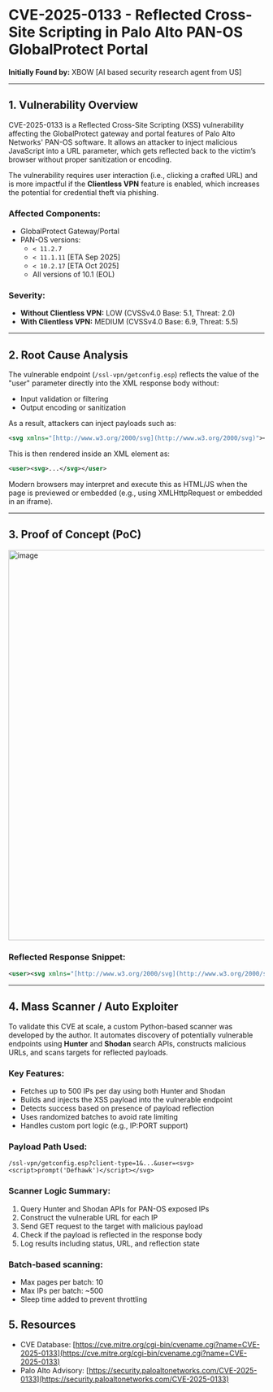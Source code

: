 
# CVE-2025-0133 - Reflected Cross-Site Scripting in Palo Alto PAN-OS GlobalProtect Portal

**Initially Found by:** XBOW [AI based security research agent from US]

---

## 1. Vulnerability Overview

CVE-2025-0133 is a Reflected Cross-Site Scripting (XSS) vulnerability affecting the GlobalProtect gateway and portal features of Palo Alto Networks' PAN-OS software. It allows an attacker to inject malicious JavaScript into a URL parameter, which gets reflected back to the victim’s browser without proper sanitization or encoding.

The vulnerability requires user interaction (i.e., clicking a crafted URL) and is more impactful if the **Clientless VPN** feature is enabled, which increases the potential for credential theft via phishing.

### Affected Components:
* GlobalProtect Gateway/Portal
* PAN-OS versions:
    * `< 11.2.7`
    * `< 11.1.11` [ETA Sep 2025]
    * `< 10.2.17` [ETA Oct 2025]
    * All versions of 10.1 (EOL)

### Severity:
* **Without Clientless VPN:** LOW (CVSSv4.0 Base: 5.1, Threat: 2.0)
* **With Clientless VPN:** MEDIUM (CVSSv4.0 Base: 6.9, Threat: 5.5)

---

## 2. Root Cause Analysis

The vulnerable endpoint (`/ssl-vpn/getconfig.esp`) reflects the value of the "user" parameter directly into the XML response body without:
* Input validation or filtering
* Output encoding or sanitization

As a result, attackers can inject payloads such as:
```xml
<svg xmlns="[http://www.w3.org/2000/svg](http://www.w3.org/2000/svg)"><script>prompt('Defhawk')</script></svg>
````

This is then rendered inside an XML element as:

```xml
<user><svg>...</svg></user>
```

Modern browsers may interpret and execute this as HTML/JS when the page is previewed or embedded (e.g., using XMLHttpRequest or embedded in an iframe).

-----

## 3\. Proof of Concept (PoC)

<img width="1366" height="768" alt="image" src="https://github.com/user-attachments/assets/68dcafb1-dd83-4946-942e-3d4677b8574a" />


### Reflected Response Snippet:

```xml
<user><svg xmlns="[http://www.w3.org/2000/svg](http://www.w3.org/2000/svg)"><script>prompt("Defhawk")</script></svg></user>
```

-----

## 4\. Mass Scanner / Auto Exploiter

To validate this CVE at scale, a custom Python-based scanner was developed by the author. It automates discovery of potentially vulnerable endpoints using **Hunter** and **Shodan** search APIs, constructs malicious URLs, and scans targets for reflected payloads.

### Key Features:

  * Fetches up to 500 IPs per day using both Hunter and Shodan
  * Builds and injects the XSS payload into the vulnerable endpoint
  * Detects success based on presence of payload reflection
  * Uses randomized batches to avoid rate limiting
  * Handles custom port logic (e.g., IP:PORT support)

### Payload Path Used:

`/ssl-vpn/getconfig.esp?client-type=1&...&user=<svg><script>prompt('Defhawk')</script></svg>`

### Scanner Logic Summary:

1.  Query Hunter and Shodan APIs for PAN-OS exposed IPs
2.  Construct the vulnerable URL for each IP
3.  Send GET request to the target with malicious payload
4.  Check if the payload is reflected in the response body
5.  Log results including status, URL, and reflection state

### Batch-based scanning:

  * Max pages per batch: 10
  * Max IPs per batch: \~500
  * Sleep time added to prevent throttling

## 5\. Resources
  * CVE Database: [https://cve.mitre.org/cgi-bin/cvename.cgi?name=CVE-2025-0133](https://cve.mitre.org/cgi-bin/cvename.cgi?name=CVE-2025-0133)
  * Palo Alto Advisory: [https://security.paloaltonetworks.com/CVE-2025-0133](https://security.paloaltonetworks.com/CVE-2025-0133)
